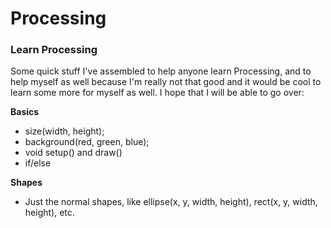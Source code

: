 # Processing

### Learn Processing

Some quick stuff I've assembled to help anyone learn Processing, and to help myself as well because I'm really not that good and it would be cool to learn some more for myself as well. I hope that I will be able to go over:

**Basics**
 - size(width, height);
 - background(red, green, blue);
 - void setup() and draw()
 - if/else
 
**Shapes**
 - Just the normal shapes, like ellipse(x, y, width, height), rect(x, y, width, height), etc.
